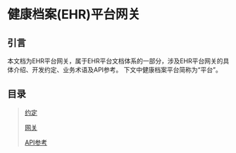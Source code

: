 健康档案(EHR)平台网关
====================

引言
---------------------

本文档为EHR平台网关，属于EHR平台文档体系的一部分，涉及EHR平台网关的具体介绍、开发约定、业务术语及API参考。
下文中健康档案平台简称为“平台”。


目录
---------------------

> [约定](convention/index.html)
>
> [网关](gateway/index.html)
>
> [API参考](api-reference/index.html)

